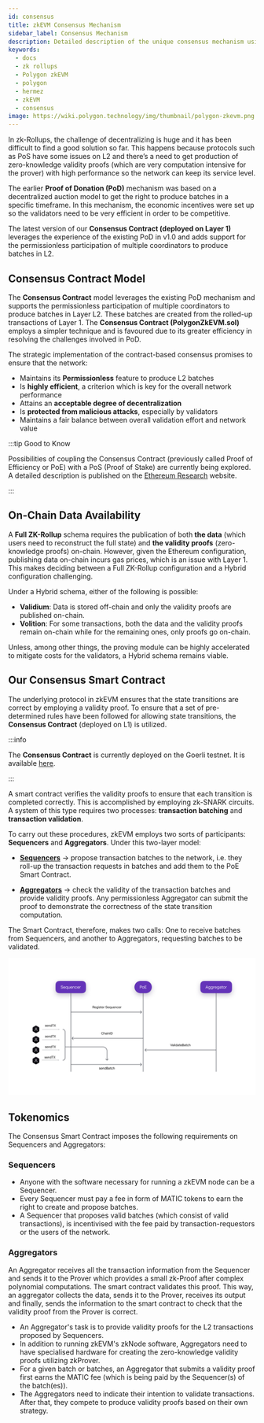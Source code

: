 ```yaml
---
id: consensus
title: zkEVM Consensus Mechanism
sidebar_label: Consensus Mechanism
description: Detailed description of the unique consensus mechanism using Layer 1 contract by Polygon zkEVM.
keywords:
  - docs
  - zk rollups
  - Polygon zkEVM
  - polygon
  - hermez
  - zkEVM
  - consensus
image: https://wiki.polygon.technology/img/thumbnail/polygon-zkevm.png
---
```


In zk-Rollups, the challenge of decentralizing is huge and it has been difficult to find a good solution so far. This happens because protocols such as PoS have some issues on L2 and there’s a need to get production of zero-knowledge validity proofs (which are very computation intensive for the prover) with high performance so the network can keep its service level.

The earlier **Proof of Donation (PoD)** mechanism was based on a decentralized auction model to get the right to produce batches in a specific timeframe. In this mechanism, the economic incentives were set up so the validators need to be very efficient in order to be competitive.

The latest version of our **Consensus Contract (deployed on Layer 1)** leverages the experience of the existing PoD in v1.0 and adds support for the permissionless participation of multiple coordinators to produce batches in L2.

## Consensus Contract Model

The **Consensus Contract** model leverages the existing PoD mechanism and supports the permissionless participation of multiple coordinators to produce batches in Layer L2. These batches are created from the rolled-up transactions of Layer 1. The **Consensus Contract (PolygonZkEVM.sol)** employs a simpler technique and is favoured due to its greater efficiency in resolving the challenges involved in PoD.  

The strategic implementation of the contract-based consensus promises to ensure that the network: 

- Maintains its **Permissionless** feature to produce L2 batches 
- Is **highly efficient**, a criterion which is key for the overall network performance
- Attains an **acceptable degree of decentralization**
- Is **protected from malicious attacks**, especially by validators
- Maintains a fair balance between overall validation effort and network value

:::tip Good to Know

Possibilities of coupling the Consensus Contract (previously called Proof of Efficiency or PoE) with a PoS (Proof of Stake) are currently being explored. A detailed description is published on the [<ins>Ethereum Research</ins>](https://ethresear.ch/t/proof-of-efficiency-a-new-consensus-mechanism-for-zk-rollups/11988) website.

:::

## On-Chain Data Availability

A **Full ZK-Rollup** schema requires the publication of both **the data** (which users need to reconstruct the full state) and **the validity proofs** (zero-knowledge proofs) on-chain. However, given the Ethereum configuration, publishing data on-chain incurs gas prices, which is an issue with Layer 1. This makes deciding between a Full ZK-Rollup configuration and a Hybrid configuration challenging.

Under a Hybrid schema, either of the following is possible:

 - **Validium**: Data is stored off-chain and only the validity proofs are published on-chain.
 - **Volition**: For some transactions, both the data and the validity proofs remain on-chain while for the remaining ones, only proofs go on-chain.

Unless, among other things, the proving module can be highly accelerated to mitigate costs for the validators, a Hybrid schema remains viable.

## Our Consensus Smart Contract

The underlying protocol in zkEVM ensures that the state transitions are correct by employing a validity proof. To ensure that a set of pre-determined rules have been followed for allowing state transitions, the **Consensus Contract** (deployed on L1) is utilized.

:::info

The **Consensus Contract** is currently deployed on the Goerli testnet. It is available [<ins>here</ins>](https://goerli.etherscan.io/address/0x5e2e663A39205348cE985Bccc9673Ca25AeE727E).

:::

A smart contract verifies the validity proofs to ensure that each transition is completed correctly. This is accomplished by employing zk-SNARK circuits. A system of this type requires two processes: **transaction batching** and **transaction validation**.

To carry out these procedures, zkEVM employs two sorts of participants: **Sequencers** and **Aggregators**. Under this two-layer model: 

- [**Sequencers**](/zkEVM/zknode/overview.md#sequencers) &rarr; propose transaction batches to the network, i.e. they roll-up the transaction requests in batches and add them to the PoE Smart Contract.

- [**Aggregators**](/zkEVM/zknode/overview.md#aggregators) &rarr; check the validity of the transaction batches and provide validity proofs. Any permissionless Aggregator can submit the proof to demonstrate the correctness of the state transition computation.

The  Smart Contract, therefore, makes two calls: One to receive batches from Sequencers, and another to Aggregators, requesting batches to be validated.

![Figure 2: Simplified Proof of Efficiency](figures/fig2-simple-poe.png)

## Tokenomics

The Consensus Smart Contract imposes the following requirements on Sequencers and Aggregators:

### Sequencers

- Anyone with the software necessary for running a zkEVM node can be a Sequencer. 
- Every Sequencer must pay a fee in form of MATIC tokens to earn the right to create and propose batches. 
- A Sequencer that proposes valid batches (which consist of valid transactions), is incentivised with the fee paid by transaction-requestors or the users of the network. 


### Aggregators

An Aggregator receives all the transaction information from the Sequencer and sends it to the Prover which provides a small zk-Proof after complex polynomial computations. The smart contract validates this proof. This way, an aggregator collects the data, sends it to the Prover, receives its output and finally, sends the information to the smart contract to check that the validity proof from the Prover is correct. 

- An Aggregator's task is to provide validity proofs for the L2 transactions proposed by Sequencers.
- In addition to running zkEVM's zkNode software, Aggregators need to have specialised hardware for creating the zero-knowledge validity proofs utilizing zkProver.
- For a given batch or batches, an Aggregator that submits a validity proof first earns the MATIC fee (which is being paid by the Sequencer(s) of the batch(es)).
- The Aggregators need to indicate their intention to validate transactions. After that, they compete to produce validity proofs based on their own strategy.
